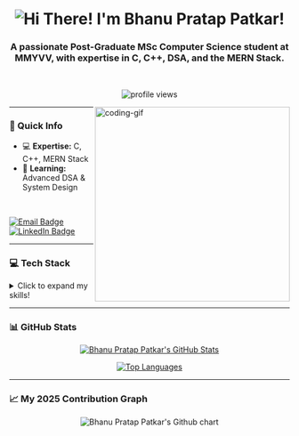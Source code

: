 <h1 align="center">
  <img src="https://readme-typing-svg.herokuapp.com/?font=Righteous&size=35&center=true&vCenter=true&width=500&height=70&duration=4000&lines=Hi+There!+👋;+I'm+Bhanu+Pratap+Patkar!;" alt="Hi There! I'm Bhanu Pratap Patkar!" />
</h1>

<h3 align="center">A passionate <strong>Post-Graduate MSc Computer Science student</strong> at MMYVV, with expertise in <strong>C, C++, DSA, and the MERN Stack</strong>.</h3>
<br>

<p align="center">
  <img src="https://komarev.com/ghpvc/?username=Bppatkar&label=Profile%20views&color=8A2BE2&style=flat-square" alt="profile views" />
</p>

<img align="right" src="https://user-images.githubusercontent.com/74038190/235224431-e8c8c12e-6826-47f1-89fb-2ddad83b3abf.gif" alt="coding-gif" width="350px"/>

---

### 🚀 Quick Info

- 💻 **Expertise:** C, C++, MERN Stack
- 🌱 **Learning:** Advanced DSA & System Design

<br>

<p align="left">
  <a href="mailto:bhanupratappatkar@gmail.com">
    <img src="https://img.shields.io/badge/Email-D14836?style=for-the-badge&logo=gmail&logoColor=white" alt="Email Badge"/>
  </a>
  <a href="https://linkedin.com/in/bhanu-pratap-patkar" target="_blank">
    <img src="https://img.shields.io/badge/LinkedIn-0077B5?style=for-the-badge&logo=linkedin&logoColor=white" alt="LinkedIn Badge"/>
  </a>
</p>

---

### 💻 Tech Stack

<details>
  <summary>Click to expand my skills!</summary>
  <br>

  #### Languages
  <p align="left">
    <img src="https://cdn.jsdelivr.net/gh/devicons/devicon/icons/c/c-original.svg" height="40" alt="C" />
    <img src="https://cdn.jsdelivr.net/gh/devicons/devicon/icons/cplusplus/cplusplus-original.svg" height="40" alt="C++" />
    <img src="https://cdn.jsdelivr.net/gh/devicons/devicon/icons/html5/html5-original.svg" height="40" alt="HTML5" />
    <img src="https://cdn.jsdelivr.net/gh/devicons/devicon/icons/css3/css3-original.svg" height="40" alt="CSS3" />
    <img src="https://cdn.jsdelivr.net/gh/devicons/devicon/icons/javascript/javascript-original.svg" height="40" alt="JavaScript" />
    <img src="https://cdn.jsdelivr.net/gh/devicons/devicon/icons/typescript/typescript-original.svg" height="40" alt="TypeScript" />
  </p>

  #### Frontend Development
  <p align="left">
    <img src="https://cdn.jsdelivr.net/gh/devicons/devicon/icons/react/react-original.svg" height="40" alt="React" />
    <img src="https://cdn.jsdelivr.net/gh/devicons/devicon/icons/nextjs/nextjs-original.svg" height="40" alt="Next.js" />
    <img src="https://www.vectorlogo.zone/logos/tailwindcss/tailwindcss-icon.svg" height="40" alt="Tailwind CSS" />
    <img src="https://cdn.jsdelivr.net/gh/devicons/devicon/icons/bootstrap/bootstrap-original.svg" height="40" alt="Bootstrap" />
    <img src="https://cdn.jsdelivr.net/gh/devicons/devicon/icons/redux/redux-original.svg" height="40" alt="Redux" />
  </p>

  #### Backend Development
  <p align="left">
    <img src="https://cdn.jsdelivr.net/gh/devicons/devicon/icons/nodejs/nodejs-original.svg" height="40" alt="Node.js" />
    <img src="https://skillicons.dev/icons?i=express" height="40" alt="Express.js" />
    <img src="https://cdn.jsdelivr.net/gh/devicons/devicon/icons/mongodb/mongodb-original.svg" height="40" alt="MongoDB" />
    <img src="https://cdn.jsdelivr.net/gh/devicons/devicon/icons/mongoose/mongoose-original.svg" height="40" alt="Mongoose" />
    <img src="https://cdn.jsdelivr.net/gh/devicons/devicon/icons/ejs/ejs-original.svg" height="40" alt="EJS" />
  </p>

  #### Tools & Platforms
  <p align="left">
    <img src="https://cdn.jsdelivr.net/gh/devicons/devicon/icons/docker/docker-original.svg" height="40" alt="Docker" />
    <img src="https://cdn.simpleicons.org/appwrite/F02E65" height="40" alt="Appwrite" />
    <img src="https://cdn.simpleicons.org/stripe/008CDD" height="40" alt="Stripe" />
  </p>
</details>

---

### 📊 GitHub Stats

<p align="center">
  <a href="https://github.com/anuraghazra/github-readme-stats">
    <img src="https://github-readme-stats.vercel.app/api?username=Bppatkar&show_icons=true&theme=radical&hide_border=true&count_private=true&line_height=25" alt="Bhanu Pratap Patkar's GitHub Stats" />
  </a>
</p>

<p align="center">
  <a href="https://github.com/anuraghazra/github-readme-stats">
    <img src="https://github-readme-stats.vercel.app/api/top-langs/?username=Bppatkar&layout=compact&theme=dark&hide_border=true" alt="Top Languages" />
  </a>
</p>

---

### 📈 My 2025 Contribution Graph

<p align="center">
  <img src="https://ghchart.rshah.org/0A4179/Bppatkar" alt="Bhanu Pratap Patkar's Github chart" />
</p>
